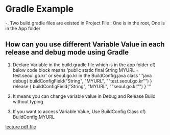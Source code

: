 # Gradle Example

-. Two build.gradle files are existed in Project File
	: One is in the root, One is in the App folder

## How can you use different Variable Value in each release and debug mode using Gradle

1. Declare Variable in the build.gradle file which is in the app folder
cf) below code block means 'public static final String MYURL = test.seoul.go.kr' or seoul.go.kr in the BuildConfig.java class
'''java
debug{
	buildConfigField("String", "MYURL", "\"test.seoul.go.kr\"")
} release {
	buildConfigField("String", "MYURL", "\"seoul.go.kr\"")
}
'''

2. It means you can change variable value in Debug and Release Build without typing

3. If you want to access Variable Value, Use BuildConfig Class
cf) BuildConfig.MYURL


[lecture pdf file](https://github.com/asfrom30/GradleSetting/blob/master/002_Builder_Gradle.pdf)